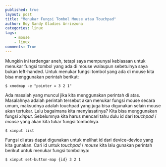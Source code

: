 ```yaml
---
published: true
layout: post
title: "Menukar Fungsi Tombol Mouse atau Touchpad"
author: Boy Sandy Gladies Arriezona
categories: linux
tags:
    - mouse
    - linux
comments: True
---
```


Mungkin ini terdengar aneh, tetapi saya mempunyai kebiasaan untuk menukar fungsi tombol yang ada di mouse walaupun sebetulnya saya bukan left-handed. Untuk menukar fungsi tombol yang ada di mouse kita bisa menggunakan perintah berikut:

``` shell
$ xmodmap -e "pointer = 3 2 1"
```

Ada masalah yang muncul jika kita menggunakan perintah di atas. Masalahnya adalah perintah tersebut akan menukar fungsi mouse secara umum, maksudnya adalah touchpad yang juga bisa digunakan selain mouse akan tertukar. Lalu bagaimana kita menyiasatinya? Kita bisa menggunakan fungsi *xinput*. Sebelumnya kita harus mencari tahu dulu id dari *touchpad* / *mouse* yang akan kita tukar fungsi tombolnya.

``` shell
$ xinput list
```

Fungsi di atas dapat digunakan untuk melihat id dari device-device yang kita gunakan. Cari id untuk *touchpad* / *mouse* kita lalu gunakan perintah berikut untuk menukar fungsi tombolnya:

``` shell
$ xinput set-button-map {id} 3 2 1
```

